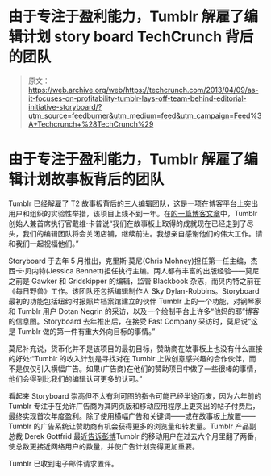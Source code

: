 # 由于专注于盈利能力，Tumblr 解雇了编辑计划 story board TechCrunch 背后的团队

> 原文：<https://web.archive.org/web/https://techcrunch.com/2013/04/09/as-it-focuses-on-profitability-tumblr-lays-off-team-behind-editorial-initiative-storyboard/?utm_source=feedburner&utm_medium=feed&utm_campaign=Feed%3A+Techcrunch+%28TechCrunch%29>

# 由于专注于盈利能力，Tumblr 解雇了编辑计划故事板背后的团队

Tumblr 已经解雇了 T2 故事板背后的三人编辑团队，这是一项在博客平台上突出用户和组织的实验性举措，该项目上线不到一年。在[的一篇博客文章](https://web.archive.org/web/20221209073035/http://staff.tumblr.com/post/47584806521/a-year-ago-tumblr-did-something-unprecedented)中，Tumblr 创始人兼首席执行官戴维·卡普说“我们在故事板上取得的成就现在已经走到了尽头，我们的编辑团队将会关闭店铺，继续前进。我想亲自感谢他们的伟大工作。请和我们一起祝福他们。”

Storyboard 于去年 5 月推出，克里斯·莫尼(Chris Mohney)担任第一任主编，杰西卡·贝内特(Jessica Bennett)担任执行主编。两人都有丰富的出版经验——莫尼之前是 Gawker 和 Gridskipper 的编辑，监管 Blackbook 杂志，而贝内特之前在《每日野兽》工作。该团队还包括编辑制作人 Sky Dylan-Robbins。Storyboard 最初的功能包括纽约时报照片档案馆建立的伙伴 Tumblr 上的一个功能，对钢琴家和 Tumblr 用户 Dotan Negrin 的采访，以及一个绘制平台上许多“他妈的耶”博客的信息图。Storyboard 去年推出后，在接受 Fast Company 采访时，莫尼说“这是 Tumblr 做的第一件有重大外向目标的事情。”

莫尼补充说，货币化并不是该项目的最初目标，赞助商在故事板上也没有什么直接的好处:“Tumblr 的收入计划是寻找对在 Tumblr 上做创意感兴趣的合作伙伴，而不是仅仅引入横幅广告。如果(广告商)在他们的赞助项目中做了一些很棒的事情，他们会得到比我们的编辑认可更多的认可。”

看起来 Storyboard 崇高但不太有利可图的指令可能已经半途而废，因为六年前的 Tumblr 专注于在允许广告商为其网页版和移动应用程序上更突出的帖子付费后，最终实现首次年度盈利。除了使用横幅广告和关键词——或在故事板上放置——Tumblr 的广告系统让赞助商有机会获得更多的浏览量和转发量。Tumblr 产品副总裁 Derek Gottfrid 最近[告诉彭博](https://web.archive.org/web/20221209073035/http://www.bloomberg.com/news/2013-03-05/tumblr-to-introduce-mobile-advertising-to-help-achieve-profit.html)Tumblr 的移动用户在过去六个月里翻了两番，使总数更接近网络用户的数量，并使广告计划变得更加重要。

Tumblr 已收到电子邮件请求置评。